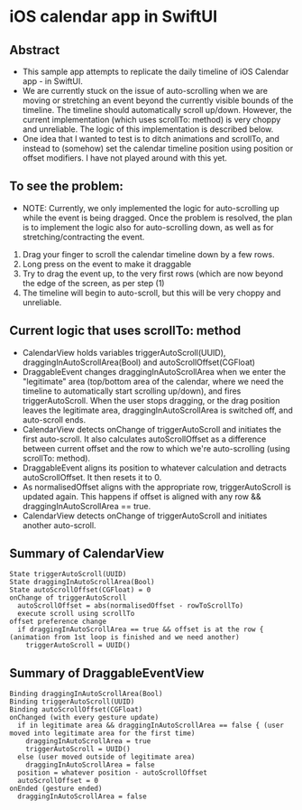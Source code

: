 # iOS calendar app in SwiftUI

## Abstract
- This sample app attempts to replicate the daily timeline of iOS Calendar app - in SwiftUI.
- We are currently stuck on the issue of auto-scrolling when we are moving or stretching an event beyond the currently visible bounds of the timeline. The timeline should automatically scroll up/down. However, the current implementation (which uses scrollTo: method) is very choppy and unreliable. The logic of this implementation is described below.
- One idea that I wanted to test is to ditch animations and scrollTo, and instead to (somehow) set the calendar timeline position using position or offset modifiers. I have not played around with this yet.

## To see the problem:
- NOTE: Currently, we only implemented the logic for auto-scrolling up while the event is being dragged. Once the problem is resolved, the plan is to implement the logic also for auto-scrolling down, as well as for stretching/contracting the event.
 1) Drag your finger to scroll the calendar timeline down by a few rows.
 2) Long press on the event to make it draggable
 3) Try to drag the event up, to the very first rows (which are now beyond the edge of the screen, as per step (1)
 4) The timeline will begin to auto-scroll, but this will be very choppy and unreliable.

## Current logic that uses scrollTo: method
 - CalendarView holds variables triggerAutoScroll(UUID), draggingInAutoScrollArea(Bool) and autoScrollOffset(CGFloat)
 - DraggableEvent changes draggingInAutoScrollArea when we enter the "legitimate" area (top/bottom area of the calendar, where we need the timeline to automatically start scrolling up/down), and fires triggerAutoScroll. When the user stops dragging, or the drag position leaves the legitimate area, draggingInAutoScrollArea is switched off, and auto-scroll ends.
 - CalendarView detects onChange of triggerAutoScroll and initiates the first auto-scroll. It also calculates autoScrollOffset as a difference between current offset and the row to which we're auto-scrolling (using scrollTo: method).
 - DraggableEvent aligns its position to whatever calculation and detracts autoScrollOffset. It then resets it to 0.
 - As normalisedOffset aligns with the appropriate row, triggerAutoScroll is updated again. This happens if offset is aligned with any row && draggingInAutoScrollArea == true.
 - CalendarView detects onChange of triggerAutoScroll and initiates another auto-scroll.
 
## Summary of CalendarView
```
State triggerAutoScroll(UUID)
State draggingInAutoScrollArea(Bool)
State autoScrollOffset(CGFloat) = 0
onChange of triggerAutoScroll
  autoScrollOffset = abs(normalisedOffset - rowToScrollTo)
  execute scroll using scrollTo
offset preference change
  if draggingInAutoScrollArea == true && offset is at the row { (animation from 1st loop is finished and we need another)
    triggerAutoScroll = UUID()
```

## Summary of DraggableEventView
```
Binding draggingInAutoScrollArea(Bool)
Binding triggerAutoScroll(UUID)
Binding autoScrollOffset(CGFloat)
onChanged (with every gesture update)
  if in legitimate area && draggingInAutoScrollArea == false { (user moved into legitimate area for the first time)
    draggingInAutoScrollArea = true
    triggerAutoScroll = UUID()
  else (user moved outside of legitimate area)
    draggingInAutoScrollArea = false
  position = whatever position - autoScrollOffset
  autoScrollOffset = 0
onEnded (gesture ended)
  draggingInAutoScrollArea = false
```

